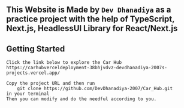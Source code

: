 ## This Website is Made by `Dev Dhanadiya` as a practice project with the help of TypeScript, Next.js, HeadlessUI Library for React/Next.js

## Getting Started
```
Click the link below to explore the Car Hub
https://carhubverceldeployment-38bhjvdvz-devdhanadiya-2007s-projects.vercel.app/
```
```
Copy the project URL and then run
    git clone https://github.com/DevDhanadiya-2007/Car_Hub.git
in your terminal
Then you can modify and do the needful according to you.
```
